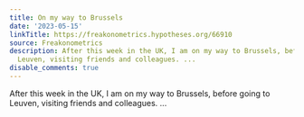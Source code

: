 ```yaml
---
title: On my way to Brussels
date: '2023-05-15'
linkTitle: https://freakonometrics.hypotheses.org/66910
source: Freakonometrics
description: After this week in the UK, I am on my way to Brussels, before going to
  Leuven, visiting friends and colleagues. ...
disable_comments: true
---
```

After this week in the UK, I am on my way to Brussels, before going to Leuven, visiting friends and colleagues. ...